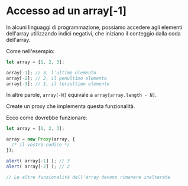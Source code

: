 
# Accesso ad un array[-1]

In alcuni linguaggi di programmazione, possiamo accedere agli elementi dell'array utilizzando indici negativi, che iniziano il conteggio dalla coda dell'array.

Come nell'esempio:

```js
let array = [1, 2, 3];

array[-1]; // 3, l'ultimo elemento
array[-2]; // 2, il penultimo elemento
array[-3]; // 1, il terzultimo elemento
```

In altre parole, `array[-N]` equivale a `array[array.length - N]`.

Create un proxy che implementa questa funzionalità.

Ecco come dovrebbe funzionare:

```js
let array = [1, 2, 3];

array = new Proxy(array, {
  /* il vostro codice */
});

alert( array[-1] ); // 3
alert( array[-2] ); // 2

// Le altre funzionalità dell'array devono rimanere inalterate
```
